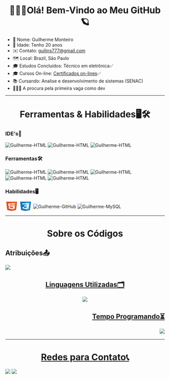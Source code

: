 <h1 align="center">
👨🏽‍💻Olá! Bem-Vindo ao Meu GitHub🪐
  </h1>

- 🔭 Nome: Guilherme Monteiro
- 🌱 Idade: Tenho 20 anos
- ✉️ Contato: guilins777@gmail.com
- 🗺️ Local: Brazil, São Paulo
- 🎓 Estudos Concluidos: Técnico em eletrônica✅
- 🎓 Cursos On-line: [Certificados on-lines](https://github.com/GuilhermeMonteiroLins/Certificates)✅
- 📚 Cursando: Analise e desenvolvimento de sistemas (SENAC)
- 👨🏽‍💻 A procura pela primeira vaga como dev

<hr>

  <h1 align="center">
    Ferramentas & Habilidades🖥️🛠️
   </h1>
  <div>
  
   <h3 align="left"> 
     IDE's🧮
    </h3>
    <img align="center" alt="Guilherme-HTML" height="25" width="80" src="https://img.shields.io/badge/NetBeans-IDE-red">
    <img align="center" alt="Guilherme-HTML" height="25" width="80" src="https://img.shields.io/badge/Eclipse-IDE-purple">
    <img align="center" alt="Guilherme-HTML" height="25" width="80" src="https://img.shields.io/badge/-VSCode-007ACC?&logo=Visual%20Studio%20Code&logoColor=FFFFFF">
    <h3 align="left"> 
     Ferramentas🛠️
    </h3>
    <img align="center" alt="Guilherme-HTML" height="30" width="80" src="https://img.shields.io/badge/-Windows-0078D6?&logo=Windows&logoColor=FFFFFF">
    <img align="center" alt="Guilherme-HTML" height="27" width="80" src="https://img.shields.io/badge/-WakaTime-181717?&logo=WakaTime&logoColor=FFFFFF">
    <img align="center" alt="Guilherme-HTML" height="25" width="80" src="https://img.shields.io/badge/-GitHub-181717?&logo=GitHub&logoColor=FFFFFF">
    <img align="center" alt="Guilherme-HTML" height="25" width="80" src="https://img.shields.io/badge/-Trello-0052CC?&logo=Trello&logoColor=FFFFFF">
    <img align="center" alt="Guilherme-HTML" height="25" width="80" src="https://img.shields.io/badge/-XAMPP-FB7A24?&logo=XAMPP&logoColor=FFFFFF">
  </div> 
  
  <h3 align="left">   
    Habilidades🖥️
  </h3>
  
 <div>
  <img align="center" alt="Guilherme-HTML" height="30" width="40" src="https://raw.githubusercontent.com/devicons/devicon/master/icons/html5/html5-original.svg">
  <img align="center" alt="Guilheme-CSS" height="30" width="40" src="https://raw.githubusercontent.com/devicons/devicon/master/icons/css3/css3-original.svg">
  <img align="center" alt="Guilherme-GitHub" height="30" width="40" src="https://cdn.jsdelivr.net/gh/devicons/devicon/icons/java/java-original.svg"/>
  <img align="center" alt="Guilherme-MySQL" height="30" width="40" src="https://cdn.jsdelivr.net/gh/devicons/devicon/icons/mysql/mysql-original.svg"/>
 </div>

<hr>
<h1 align="center">Sobre os Códigos</h1>

  <h2 align="left">Atribuições📤</h2>
    <div align="left">
      <a href="https://github.com/GuilhermeMonteiroLins">
      <img height="200em" src="https://github-readme-stats.vercel.app/api?username=GuilhermeMonteiroLins&show_icons=true&theme=tokyonight&include_all_commits=true&count_private=true"/>
</div>
  
  <h2 align="center">Linguagens Utilizadas🗂️</h2>
    <div align="center">
      <img height="240em" src="https://github-readme-stats.vercel.app/api/top-langs/?username=GuilhermeMonteiroLins&layout=compact&langs_count=7&theme=tokyonight"/>
    </div>
  
  <h2 align="right">Tempo Programando⏳</h2>
    <div align="right">
      <img height="160em" src="https://github-readme-stats.vercel.app/api/wakatime?username=GuilhermeMonteiro&show_icons=true&theme=tokyonight"/>
    </div>
<hr>

<h1 align="center">Redes para Contato📞</h1>
    <div>
      <a href = "mailto:guilins777@gmail.com"><img src="https://img.shields.io/badge/-Gmail-%23333?style=for-the-badge&logo=gmail&logoColor=white" target="_blank"></a>
      <a href="https://www.linkedin.com/in/guilherme-monteiro-857720219/" target="_blank"><img height="27" widght="80" src="https://img.shields.io/badge/-LinkedIn-%230077B5?style=for-the-           badge&logo=linkedin&logoColor=white" target="_blank"></a> 
    </div>
  

